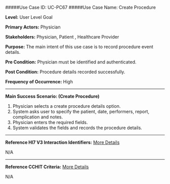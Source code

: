 #####Use Case ID: UC-PC67
#####Use Case Name: Create Procedure

**Level:**                     User Level Goal

**Primary Actors:**            Physician

**Stakeholders:**              Physician, Patient , Healthcare Provider

**Purpose:**                   The main intent of this use case is to record procedure event details.

**Pre Condition:**             Physician must be identified and authenticated.

**Post Condition:**            Procedure details recorded successfully.

**Frequency of Occurrence:**   High
__________________________________________________________
**Main Success Scenario: (Create Procedure)**

1.	Physician selects a create procedure details option.
2.	System asks user to specify the patient, date, performers, report, complication and notes.
3.	Physician enters the required fields.
4.	System validates the fields and records the procedure details.

________________________________________________________________________
**Reference Hl7 V3 Interaction Identifiers:**
[More Details](http://www.hl7.org/implement/standards/product_brief.cfm?product_id=306)

N/A
_______________________________________________________________
**Reference CCHIT Criteria:**
[More Details](https://www.cchit.org/cchit-certified)

N/A

